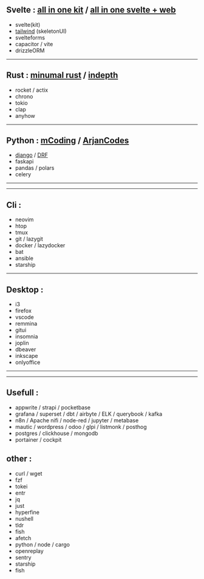 ## Svelte : [all in one kit](https://www.youtube.com/watch?v=MoGkX4RvZ38&t=5941s) / [all in one svelte + web](https://www.youtube.com/watch?v=UGBJHYpHPvA)

- svelte(kit)
- [tailwind](https://www.youtube.com/watch?v=ft30zcMlFao) (skeletonUI)
- svelteforms
- capacitor / vite
- drizzleORM

* * *

## Rust : [minumal rust](https://www.youtube.com/watch?v=OX9HJsJUDxA&list=PLai5B987bZ9CoVR-QEIN9foz4QCJ0H2Y8) / [indepth](https://www.youtube.com/watch?v=rAl-9HwD858&list=PLqbS7AVVErFiWDOAVrPt7aYmnuuOLYvOa)

- rocket / actix
- chrono
- tokio
- clap
- anyhow

* * *

## Python : [mCoding](https://www.youtube.com/@mCoding) / [ArjanCodes](https://www.youtube.com/@ArjanCodes)

- [django](https://www.youtube.com/watch?v=PtQiiknWUcI) / [DRF](https://www.youtube.com/watch?v=c0x_AaPjNCY)
- faskapi
- pandas / polars
- celery

* * *

* * *

## Cli :

- neovim
- htop
- tmux
- git / lazygit
- docker / lazydocker
- bat
- ansible
- starship

* * *

## Desktop :

- i3
- firefox
- vscode
- remmina
- gitui
- insomnia
- joplin
- dbeaver
- inkscape
- onlyoffice

* * *

* * *

## Usefull :

- appwrite / strapi / pocketbase
- grafana / superset / dbt / airbyte / ELK / querybook / kafka
- n8n / Apache nifi / node-red / jupyter / metabase
- mautic / wordpress / odoo / glpi / listmonk / posthog
- postgres / clickhouse / mongodb
- portainer / cockpit

## other :

- curl / wget
- fzf
- tokei
- entr
- jq
- just
- hyperfine
- nushell
- tldr
- fish
- afetch
- python / node / cargo
- openreplay
- sentry
- starship
- fish